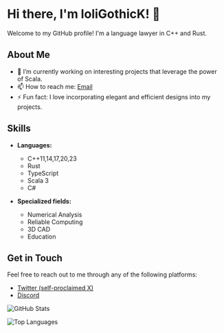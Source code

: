 # Hi there, I'm loliGothicK! 👋

Welcome to my GitHub profile! I'm a language lawyer in C++ and Rust.

## About Me

- 🔭 I’m currently working on interesting projects that leverage the power of Scala.
- 📫 How to reach me: [Email](mailto:loligothick@gmail.com)
- ⚡ Fun fact: I love incorporating elegant and efficient designs into my projects.

## Skills

- **Languages:**
  - C++11,14,17,20,23
  - Rust
  - TypeScript
  - Scala 3
  - C#

- **Specialized fields:**
  - Numerical Analysis
  - Reliable Computing
  - 3D CAD
  - Education

## Get in Touch

Feel free to reach out to me through any of the following platforms:

- [Twitter (self-proclaimed X)](https://twitter.com/mitama_rs)
- [Discord](discordapp.com/users/275706685379575810)

![GitHub Stats](https://github-readme-stats.vercel.app/api?username=loliGothicK&show_icons=true&theme=dark)

![Top Languages](https://github-readme-stats.vercel.app/api/top-langs/?username=loliGothicK&layout=compact&theme=dark)

